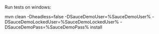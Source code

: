 Run tests on windows:

mvn clean -Dheadless=false -DSauceDemoUser=%SauceDemoUser% -DSauceDemoLockedUser=%SauceDemoLockedUser% -DSauceDemoPass=%SauceDemoPass% install

